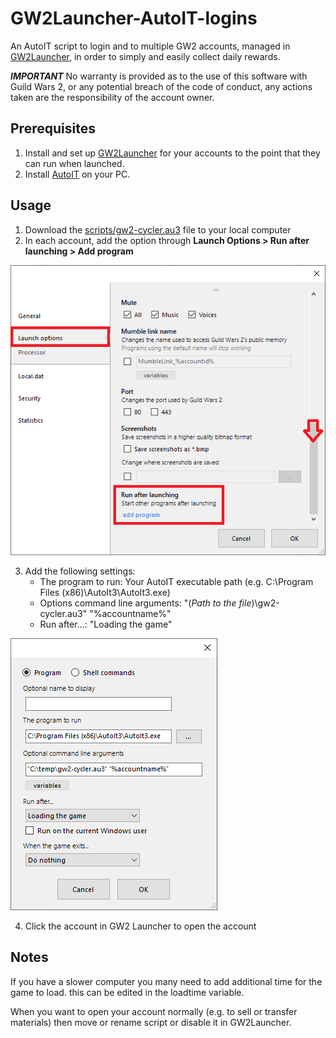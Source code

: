 # GW2Launcher-AutoIT-logins

An AutoIT script to login and to multiple GW2 accounts, managed in [GW2Launcher](https://github.com/Healix/Gw2Launcher), in order to simply and easily collect daily rewards.

***IMPORTANT*** No warranty is provided as to the use of this software with Guild Wars 2, or any potential breach of the code of conduct, any actions taken are the responsibility of the account owner.

## Prerequisites

1. Install and set up [GW2Launcher](https://github.com/Healix/Gw2Launcher) for your accounts to the point that they can run when launched.
2. Install [AutoIT](https://www.autoitscript.com/site/) on your PC.

## Usage

1. Download the [scripts/gw2-cycler.au3](scripts/gw2-cycler.au3) file to your local computer
2. In each account, add the option through **Launch Options > Run after launching > Add program**

![](web-content/image-accountconfig.png)

3. Add the following settings:
   - The program to run: Your AutoIT executable path (e.g. C:\Program Files (x86)\AutoIt3\AutoIt3.exe)
   - Options command line arguments: "(*Path to the file*)\gw2-cycler.au3" "%accountname%"
   - Run after...: "Loading the game"

![](web-content/image-launchconfig.png)

4. Click the account in GW2 Launcher to open the account


## Notes

If you have a slower computer you many need to add additional time for the game to load. this can be edited in the loadtime variable.

When you want to open your account normally (e.g. to sell or transfer materials) then move or rename script or disable it in GW2Launcher.





